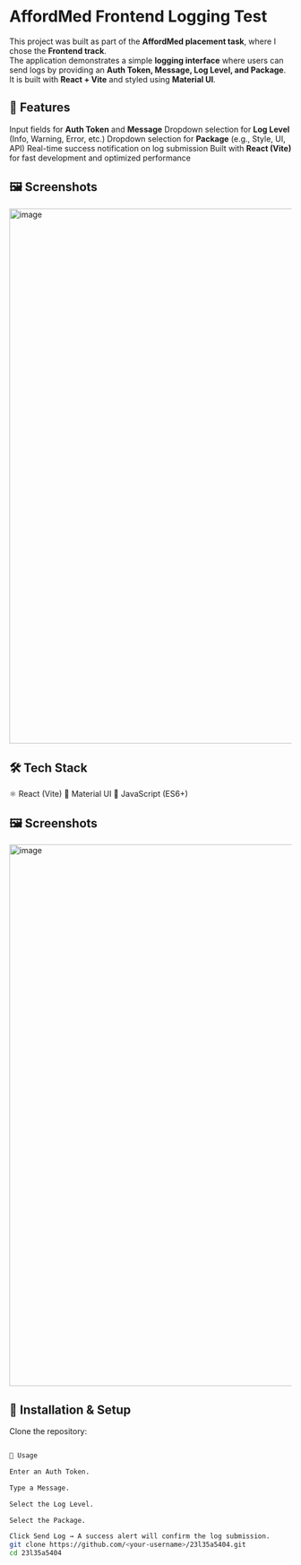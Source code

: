 # AffordMed Frontend Logging Test
This project was built as part of the **AffordMed placement task**, where I chose the **Frontend track**.  
The application demonstrates a simple **logging interface** where users can send logs by providing an **Auth Token, Message, Log Level, and Package**.  
It is built with **React + Vite** and styled using **Material UI**.


## 🚀 Features
 Input fields for **Auth Token** and **Message**
 Dropdown selection for **Log Level** (Info, Warning, Error, etc.)
 Dropdown selection for **Package** (e.g., Style, UI, API)
 Real-time success notification on log submission
 Built with **React (Vite)** for fast development and optimized performance


## 🖼️ Screenshots

<img width="1919" height="955" alt="image" src="https://github.com/user-attachments/assets/32916d7f-4877-4771-a6ae-4de7391e1ecb" />


## 🛠️ Tech Stack
 ⚛️ React (Vite)
 🎨 Material UI
 🔧 JavaScript (ES6+)

## 🖼️ Screenshots

<img width="1919" height="967" alt="image" src="https://github.com/user-attachments/assets/92ed193c-8bf1-4dfb-8d39-9b62dbb9a43d" />


## 📂 Installation & Setup

Clone the repository:

```bash

📌 Usage

Enter an Auth Token.

Type a Message.

Select the Log Level.

Select the Package.

Click Send Log → A success alert will confirm the log submission.
git clone https://github.com/<your-username>/23l35a5404.git
cd 23l35a5404
